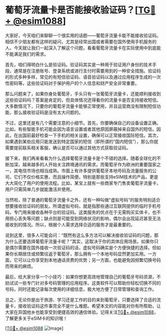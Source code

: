 # 葡萄牙流量卡是否能接收验证码？[[TG💪+ @esim1088](https://t.me/s/esim1088)]

大家好，今天咱们来聊聊一个很实用的话题——葡萄牙流量卡能不能接收验证码。相信不少朋友都有这样的疑问，尤其是经常出国或者需要在国外使用手机服务的人。今天就让我们一起深入了解这个问题，看看葡萄牙流量卡在实际使用中到底能不能满足我们的需求。

首先，咱们得明白什么是验证码。验证码其实是一种用于验证用户身份的技术手段，通常是在注册账号、登录系统或进行支付时需要用到的一种安全措施。验证码的形式多种多样，常见的有短信验证码、语音验证码以及通过应用程序生成的一次性密码等。这些验证码对于保护用户的个人信息和财产安全非常重要。

那么问题来了，如果你身处葡萄牙，手头只有一张葡萄牙流量卡，还能顺利接收到这些验证码吗？答案是肯定的，但具体情况还得看你的流量卡是否支持接收短信。大多数情况下，只要你的葡萄牙流量卡能够正常使用，并且运营商没有限制短信功能，那么接收验证码是没有太大问题的。

不过，这里还是有几个需要注意的小细节。首先，你要确保自己的设备设置正确。比如，有些智能手机可能会因为语言设置或者其他原因屏蔽掉来自国外的短信。因此，在出国前最好检查一下手机的相关设置，确保可以正常接收国际短信。其次，如果遇到某些应用只能发送到特定国家的短信（即所谓的“国内短信”），那么你就需要提前联系相关客服，确认是否可以通过其他方式获取验证码。

接下来，我们再来看看为什么选择葡萄牙流量卡是个不错的选择。随着全球化的不断加深，越来越多的人开始关注跨境通讯的需求。而葡萄牙作为欧洲的重要国家之一，其电信市场也相当成熟。市面上有许多提供葡萄牙本地号码及流量服务的公司，它们不仅价格实惠，而且操作简便。特别是那些支持eSIM技术的产品，更是大大简化了用户的使用流程。比如，某宝上就有一些商家专门售卖葡萄牙流量卡，用户只需简单几步就能激活并使用。

当然啦，除了普通的葡萄牙流量卡之外，还有一种叫做“虚拟号码”的服务特别适合想要接收验证码的朋友。所谓虚拟号码，就是指那些通过互联网提供的临时手机号码，专门用来接收各种平台的验证码。这类服务的优点在于无需购买实体卡，也不用担心丢失等问题；缺点则是可能受到网络状况的影响，偶尔会出现延迟甚至无法接收到的情况。所以，根据个人需求选择合适的服务才是最重要的。

说到这里，很多人可能会问：“既然有这么多方法可以解决接收验证码的问题，那为什么还要选择葡萄牙流量卡呢？”其实，这取决于你的具体应用场景。如果你只是偶尔需要在国外接收一次验证码的话，虚拟号码确实是个方便快捷的选择。但如果你长期居住或频繁往返于葡萄牙，那么拥有一个本地号码显然更加实用。一方面，它可以让你享受到本地通话资费的优势；另一方面，也能避免因频繁切换号码而带来的麻烦。

最后，给大家分享一个小技巧：如果你想更高效地管理自己的葡萄牙号码资源，不妨试试一些专门针对多号码管理的应用程序。这类软件可以帮助你轻松切换不同的号码，同时还能记录每次使用的详细信息，极大地方便了日常管理和查询工作。

总之，无论你是出于旅游、学习还是工作的目的来到葡萄牙，只要选择了合适的流量卡，接收验证码这件事完全不是什么难题。希望本文的内容能对你有所帮助，让大家在异国他乡也能享受到便捷高效的通信体验。记得关注[TG💪+ @esim1088](https://t.me/s/esim1088)，了解更多关于eSIM卡的知识哦！

[[TG💪+ @esim1088](https://t.me/s/esim1088) ![Image](https://i.postimg.cc/4NQfJmqS/Snipaste-2025-05-13-00-14-12.png)]